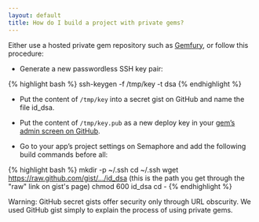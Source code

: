 ```yaml
---
layout: default
title: How do I build a project with private gems?
---
```


Either use a hosted private gem repository such as [Gemfury](http://www.gemfury.com/), or follow this procedure:

- Generate a new passwordless SSH key pair:

{% highlight bash %}
ssh-keygen -f /tmp/key -t dsa
{% endhighlight %}

- Put the content of `/tmp/key` into a secret gist on GitHub and name the file id_dsa.

- Put the content of `/tmp/key.pub` as a new deploy key in your [gem’s admin screen on GitHub](http://d.pr/i/qFcv).

- Go to your app’s project settings on Semaphore and add the following build commands before all:

{% highlight bash %}
mkdir -p ~/.ssh
cd ~/.ssh
wget https://raw.github.com/gist/.../id_dsa (this is the path you get through the "raw" link on gist's page)
chmod 600 id_dsa
cd -
{% endhighlight %}

Warning: GitHub secret gists offer security only through URL obscurity. We used GitHub gist simply to explain the process of using private gems.
